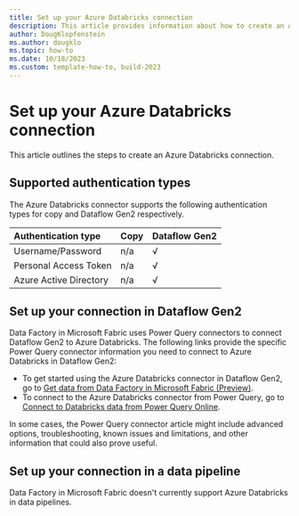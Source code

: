 ```yaml
---
title: Set up your Azure Databricks connection
description: This article provides information about how to create an Azure Databricks connection in Microsoft Fabric.
author: DougKlopfenstein
ms.author: dougklo
ms.topic: how-to
ms.date: 10/18/2023
ms.custom: template-how-to, build-2023
---
```


# Set up your Azure Databricks connection

This article outlines the steps to create an Azure Databricks connection.

## Supported authentication types

The Azure Databricks connector supports the following authentication types for copy and Dataflow Gen2 respectively.  

|Authentication type |Copy |Dataflow Gen2 |
|:---|:---|:---|
|Username/Password| n/a | √ |
|Personal Access Token| n/a | √ |
|Azure Active Directory| n/a | √ |

## Set up your connection in Dataflow Gen2

Data Factory in Microsoft Fabric uses Power Query connectors to connect Dataflow Gen2 to Azure Databricks. The following links provide the specific Power Query connector information you need to connect to Azure Databricks in Dataflow Gen2:

- To get started using the Azure Databricks connector in Dataflow Gen2, go to [Get data from Data Factory in Microsoft Fabric (Preview)](/power-query/where-to-get-data#get-data-from-data-factory-in-microsoft-fabric-preview).
- To connect to the Azure Databricks connector from Power Query, go to [Connect to Databricks data from Power Query Online](/power-query/connectors/databricks-azure#connect-to-databricks-data-from-power-query-online).

In some cases, the Power Query connector article might include advanced options, troubleshooting, known issues and limitations, and other information that could also prove useful.

## Set up your connection in a data pipeline

Data Factory in Microsoft Fabric doesn't currently support Azure Databricks in data pipelines.
